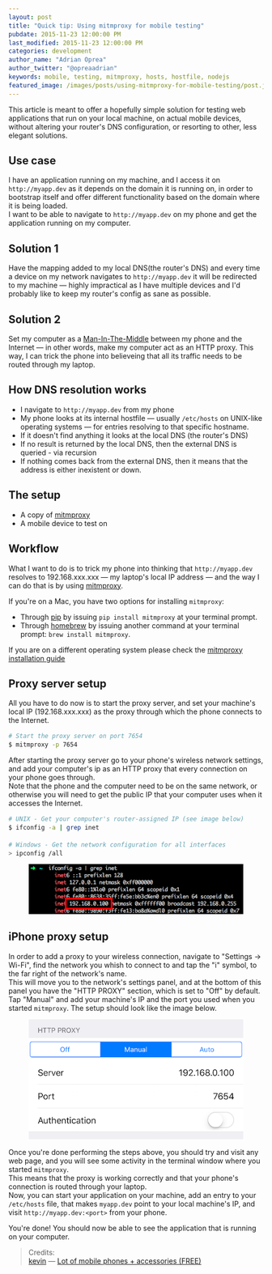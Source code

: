 ```yaml
---
layout: post
title: "Quick tip: Using mitmproxy for mobile testing"
pubdate: 2015-11-23 12:00:00 PM
last_modified: 2015-11-23 12:00:00 PM
categories: development
author_name: "Adrian Oprea"
author_twitter: "@opreaadrian"
keywords: mobile, testing, mitmproxy, hosts, hostfile, nodejs
featured_image: /images/posts/using-mitmproxy-for-mobile-testing/post.jpg
---
```


This article is meant to offer a hopefully simple solution for testing web applications that run on 
your local machine, on actual mobile devices, without altering your router's DNS configuration, 
or resorting to other, less elegant solutions.

## Use case

I have an application running on my machine, and I access it on `http://myapp.dev` as it depends on
the domain it is running on, in order to bootstrap itself and offer different functionality based
on the domain where it is being loaded.  
I want to be able to navigate to `http://myapp.dev` on my phone and get the application running on 
my computer.

## Solution 1
Have the mapping added to my local DNS(the router's DNS) and every time a device on my network
navigates to `http://myapp.dev` it will be redirected to my machine &mdash; highly impractical as
I have multiple devices and I'd probably like to keep my router's config as sane as possible.

## Solution 2

Set my computer as a 
<a href="https://en.wikipedia.org/wiki/Man-in-the-middle_attack" 
	title="Wikipedia link to Man-In-The-Middle attack definition" 
	target="_blank">Man-In-The-Middle</a>
between my phone and the Internet &mdash; in other words, make my computer act as an HTTP proxy. 
This way, I can trick the phone into believeing that all its traffic needs to be routed through my laptop.

## How DNS resolution works

* I navigate to `http://myapp.dev` from my phone
* My phone looks at its internal hostfile &mdash; usually `/etc/hosts` on UNIX-like operating 
systems &mdash; for entries resolving to that specific hostname.
* If it doesn't find anything it looks at the local DNS (the router's DNS) 
* If no result is returned by the local DNS, then the external DNS is queried - via recursion
* If nothing comes back from the external DNS, then it means that the address is either inexistent
  or down.

## The setup

* A copy of <a href="https://mitmproxy.org/" title="Link to mitmproxy official website"
  target="_blank">mitmproxy</a>
* A mobile device to test on

## Workflow


What I want to do is to trick my phone into thinking that `http://myapp.dev` resolves to 
192.168.xxx.xxx &mdash; my laptop's local IP address &mdash; and the way I can do that is by using 
<a href="https://mitmproxy.org/" title="Link to mitmproxy official website" target="_blank">mitmproxy</a>.

If you're on a Mac, you have two options for installing `mitmproxy`: 

* Through <a href="https://pip.pypa.io/en/stable/" title="Link to Python package manager, pip"
  target="_blank">pip</a> by issuing `pip install mitmproxy` at your 
terminal prompt.
* Through <a href="http://brew.sh/" title="Link to Homebrew - Mac OS X package manager" target="_blank">homebrew</a> 
by issuing another command at your terminal prompt: `brew install mitmproxy`.   

If you are on a different operating system please check the 
<a href="http://docs.mitmproxy.org/en/stable/install.html" title="Mitmproxy official installation docs" target="_blank">mitmproxy installation guide</a>  

## Proxy server setup
All you have to do now is to start the proxy server, and set your machine's local IP
(192.168.xxx.xxx) as the proxy through which the phone connects to the Internet.  

```bash
# Start the proxy server on port 7654
$ mitmproxy -p 7654
```
After starting the proxy server go to your phone's wireless network settings, and add your 
computer's ip as an HTTP proxy that every connection on your phone goes through.  
Note that the phone and the computer need to be on the same network, or otherwise you will need to
get the public IP that your computer uses when it accesses the Internet.

```bash
# UNIX - Get your computer's router-assigned IP (see image below)
$ ifconfig -a | grep inet

# Windows - Get the network configuration for all interfaces
> ipconfig /all
```

<figure>
<img src="/images/posts/using-mitmproxy-for-mobile-testing/ifconfig.png" alt="Image of the output of the ifconfig
command on UNIX like systems.">
<!--- <figcaption>Using ifconfig to get your IP address</figcaption> --->
</figure>

## iPhone proxy setup

In order to add a proxy to your wireless connection, navigate to "Settings -> Wi-Fi", find the 
network you whish to connect to and tap the "i" symbol, to the far  right of the network's name.  
This will move you to the network's settings panel, and at the bottom of this panel you have the 
"HTTP PROXY" section, which is set to "Off" by default.  
Tap "Manual" and add your machine's IP and the port you used when you started `mitmproxy`. The
setup should look like the image below.

<figure>
<img src="/images/posts/using-mitmproxy-for-mobile-testing/iphone-proxy.png" alt="Image of HTTP PROXY settings on the iPhone">
</figure>

Once you're done performing the steps above, you should try and visit any web page, and you will
see some activity in the terminal window where you started `mitmproxy`.  
This means that the proxy is working correctly and that your phone's connection is routed through 
your laptop.  
Now, you can start your application on your machine, add an entry to your `/etc/hosts` file, that
makes `myapp.dev` point to your local machine's IP, and visit `http://myapp.dev:<port>` from your
phone.  

You're done! You should now be able to see the application that is running on your computer.

> Credits:   
> [kevin](https://www.flickr.com/photos/believekevin/) &mdash; [Lot of mobile phones + accessories (FREE)](https://flic.kr/p/8mGycA)  

